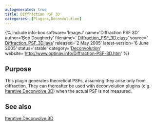 ```yaml
---
autogenerated: true
title: Diffraction PSF 3D
categories: [Plugins,Deconvolution]
---
```


{% include info-box software='ImageJ' name='Diffraction PSF 3D' author='Bob Dougherty' filename=' [Diffraction\_PSF\_3D.class](http://www.optinav.info/download/Diffraction_PSF_3D.class)' source=' [Diffraction\_PSF\_3D.java](http://www.optinav.info/download/Diffraction_PSF_3D.java)' released='2 May 2005' latest-version='6 June 2005' status='stable' category='[Deconvolution](/plugin-index#deconvolution)' website='http://www.optinav.info/Diffraction-PSF-3D.htm' %}

## Purpose

This plugin generates theoretical PSFs, assuming they arise only from diffraction. They can thereafter be used with deconvolution plugins (e.g. [Iterative Deconvolve 3D](/plugins/iterative-deconvolve-3d)) when the actual PSF is not measured.

## See also

[Iterative Deconvolve 3D](/plugins/iterative-deconvolve-3d)

 
